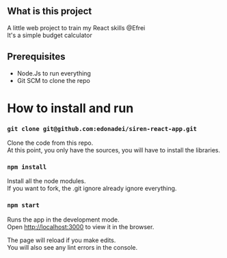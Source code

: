 ## What is this project
A little web project to train my React skills @Efrei<br>
It's a simple budget calculator

## Prerequisites
- Node.Js to run everything
- Git SCM to clone the repo

# How to install and run
### `git clone git@github.com:edonadei/siren-react-app.git`

Clone the code from this repo.<br>
At this point, you only have the sources, you will have to install the libraries.

### `npm install`

Install all the node modules.<br>
If you want to fork, the .git ignore already ignore everything.

### `npm start`

Runs the app in the development mode.<br>
Open [http://localhost:3000](http://localhost:3000) to view it in the browser.

The page will reload if you make edits.<br>
You will also see any lint errors in the console.
